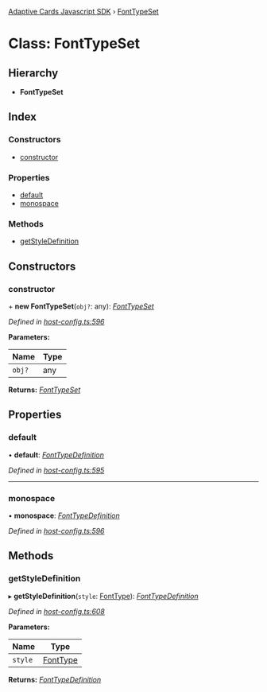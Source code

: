 [Adaptive Cards Javascript SDK](../README.md) › [FontTypeSet](fonttypeset.md)

# Class: FontTypeSet

## Hierarchy

* **FontTypeSet**

## Index

### Constructors

* [constructor](fonttypeset.md#constructor)

### Properties

* [default](fonttypeset.md#default)
* [monospace](fonttypeset.md#monospace)

### Methods

* [getStyleDefinition](fonttypeset.md#getstyledefinition)

## Constructors

###  constructor

\+ **new FontTypeSet**(`obj?`: any): *[FontTypeSet](fonttypeset.md)*

*Defined in [host-config.ts:596](https://github.com/microsoft/AdaptiveCards/blob/a61c5fd56/source/nodejs/adaptivecards/src/host-config.ts#L596)*

**Parameters:**

Name | Type |
------ | ------ |
`obj?` | any |

**Returns:** *[FontTypeSet](fonttypeset.md)*

## Properties

###  default

• **default**: *[FontTypeDefinition](fonttypedefinition.md)*

*Defined in [host-config.ts:595](https://github.com/microsoft/AdaptiveCards/blob/a61c5fd56/source/nodejs/adaptivecards/src/host-config.ts#L595)*

___

###  monospace

• **monospace**: *[FontTypeDefinition](fonttypedefinition.md)*

*Defined in [host-config.ts:596](https://github.com/microsoft/AdaptiveCards/blob/a61c5fd56/source/nodejs/adaptivecards/src/host-config.ts#L596)*

## Methods

###  getStyleDefinition

▸ **getStyleDefinition**(`style`: [FontType](../enums/fonttype.md)): *[FontTypeDefinition](fonttypedefinition.md)*

*Defined in [host-config.ts:608](https://github.com/microsoft/AdaptiveCards/blob/a61c5fd56/source/nodejs/adaptivecards/src/host-config.ts#L608)*

**Parameters:**

Name | Type |
------ | ------ |
`style` | [FontType](../enums/fonttype.md) |

**Returns:** *[FontTypeDefinition](fonttypedefinition.md)*

